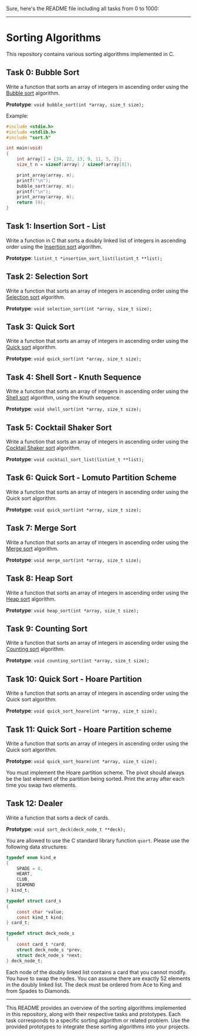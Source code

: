 Sure, here's the README file including all tasks from 0 to 1000:

---

# Sorting Algorithms

This repository contains various sorting algorithms implemented in C.

## Task 0: Bubble Sort

Write a function that sorts an array of integers in ascending order using the [Bubble sort](https://en.wikipedia.org/wiki/Bubble_sort) algorithm.

**Prototype**: `void bubble_sort(int *array, size_t size);`

Example:

```c
#include <stdio.h>
#include <stdlib.h>
#include "sort.h"

int main(void)
{
    int array[] = {34, 22, 13, 9, 11, 5, 2};
    size_t n = sizeof(array) / sizeof(array[0]);

    print_array(array, n);
    printf("\n");
    bubble_sort(array, n);
    printf("\n");
    print_array(array, n);
    return (0);
}
```

## Task 1: Insertion Sort - List

Write a function in C that sorts a doubly linked list of integers in ascending order using the [Insertion sort](https://en.wikipedia.org/wiki/Insertion_sort) algorithm.

**Prototype**: `listint_t *insertion_sort_list(listint_t **list);`

## Task 2: Selection Sort

Write a function that sorts an array of integers in ascending order using the [Selection sort](https://en.wikipedia.org/wiki/Selection_sort) algorithm.

**Prototype**: `void selection_sort(int *array, size_t size);`

## Task 3: Quick Sort

Write a function that sorts an array of integers in ascending order using the [Quick sort](https://en.wikipedia.org/wiki/Quicksort) algorithm.

**Prototype**: `void quick_sort(int *array, size_t size);`

## Task 4: Shell Sort - Knuth Sequence

Write a function that sorts an array of integers in ascending order using the [Shell sort](https://en.wikipedia.org/wiki/Shellsort) algorithm, using the Knuth sequence.

**Prototype**: `void shell_sort(int *array, size_t size);`

## Task 5: Cocktail Shaker Sort

Write a function that sorts an array of integers in ascending order using the [Cocktail Shaker sort](https://en.wikipedia.org/wiki/Cocktail_shaker_sort) algorithm.

**Prototype**: `void cocktail_sort_list(listint_t **list);`

## Task 6: Quick Sort - Lomuto Partition Scheme

Write a function that sorts an array of integers in ascending order using the Quick sort algorithm.

**Prototype**: `void quick_sort(int *array, size_t size);`

## Task 7: Merge Sort

Write a function that sorts an array of integers in ascending order using the [Merge sort](https://en.wikipedia.org/wiki/Merge_sort) algorithm.

**Prototype**: `void merge_sort(int *array, size_t size);`

## Task 8: Heap Sort

Write a function that sorts an array of integers in ascending order using the [Heap sort](https://en.wikipedia.org/wiki/Heapsort) algorithm.

**Prototype**: `void heap_sort(int *array, size_t size);`

## Task 9: Counting Sort

Write a function that sorts an array of integers in ascending order using the [Counting sort](https://en.wikipedia.org/wiki/Counting_sort) algorithm.

**Prototype**: `void counting_sort(int *array, size_t size);`

## Task 10: Quick Sort - Hoare Partition

Write a function that sorts an array of integers in ascending order using the Quick sort algorithm.

**Prototype**: `void quick_sort_hoare(int *array, size_t size);`

## Task 11: Quick Sort - Hoare Partition scheme

Write a function that sorts an array of integers in ascending order using the Quick sort algorithm.

**Prototype**: `void quick_sort_hoare(int *array, size_t size);`

You must implement the Hoare partition scheme. The pivot should always be the last element of the partition being sorted. Print the array after each time you swap two elements.

## Task 12: Dealer

Write a function that sorts a deck of cards.

**Prototype**: `void sort_deck(deck_node_t **deck);`

You are allowed to use the C standard library function `qsort`. Please use the following data structures:

```c
typedef enum kind_e
{
    SPADE = 0,
    HEART,
    CLUB,
    DIAMOND
} kind_t;

typedef struct card_s
{
    const char *value;
    const kind_t kind;
} card_t;

typedef struct deck_node_s
{
    const card_t *card;
    struct deck_node_s *prev;
    struct deck_node_s *next;
} deck_node_t;
```

Each node of the doubly linked list contains a card that you cannot modify. You have to swap the nodes. You can assume there are exactly 52 elements in the doubly linked list. The deck must be ordered from Ace to King and from Spades to Diamonds.

---

This README provides an overview of the sorting algorithms implemented in this repository, along with their respective tasks and prototypes. Each task corresponds to a specific sorting algorithm or related problem. Use the provided prototypes to integrate these sorting algorithms into your projects.